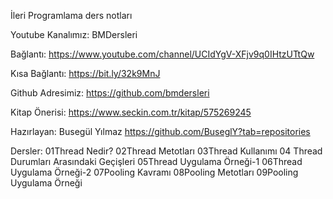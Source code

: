 İleri Programlama ders notları

Youtube Kanalımız: BMDersleri

Bağlantı: https://www.youtube.com/channel/UCIdYgV-XFjv9q0IHtzUTtQw

Kısa Bağlantı: https://bit.ly/32k9MnJ

Github Adresimiz: https://github.com/bmdersleri

Kitap Önerisi: https://www.seckin.com.tr/kitap/575269245

Hazırlayan: Busegül Yılmaz https://github.com/BuseglY?tab=repositories

Dersler: 01Thread Nedir? 02Thread Metotları 03Thread Kullanımı 04 Thread Durumları Arasındaki Geçişleri
05Thread Uygulama Örneği-1 06Thread Uygulama Örneği-2  07Pooling Kavramı 08Pooling Metotları
09Pooling Uygulama Örneği